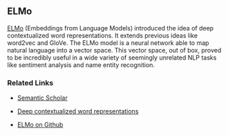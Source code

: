 ## ELMo

[ELMo](https://allennlp.org/elmo) (Embeddings from Language Models) introduced the idea of deep contextualized word representations.  It extends previous ideas like word2vec and GloVe.  The ELMo model is a neural network able to map natural language into a vector space.  This vector space, out of box, proved to be incredibly useful in a wide variety of seemingly unrelated NLP tasks like sentiment analysis and name entity recognition.


### Related Links

* [Semantic Scholar](https://www.semanticscholar.org/)

* [Deep contextualized word representations](https://arxiv.org/abs/1802.05365)

* [ELMo on Github](https://github.com/allenai/allennlp/blob/master/tutorials/how_to/elmo.md)

